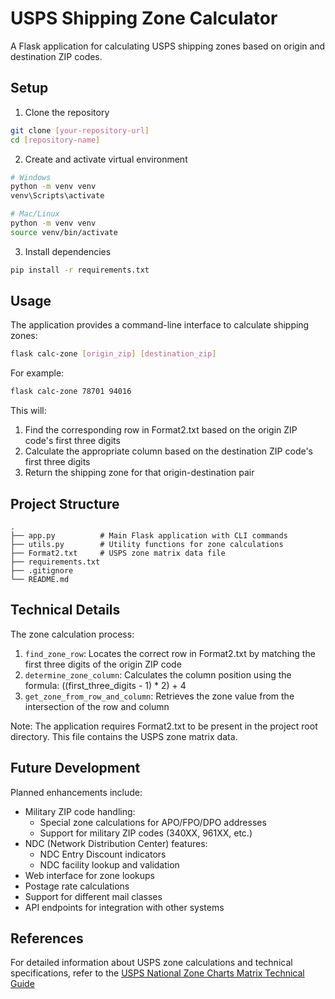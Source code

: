 # USPS Shipping Zone Calculator

A Flask application for calculating USPS shipping zones based on origin and destination ZIP codes.

## Setup

1. Clone the repository

```bash
git clone [your-repository-url]
cd [repository-name]
```

2. Create and activate virtual environment

```bash
# Windows
python -m venv venv
venv\Scripts\activate

# Mac/Linux
python -m venv venv
source venv/bin/activate
```

3. Install dependencies

```bash
pip install -r requirements.txt
```

## Usage

The application provides a command-line interface to calculate shipping zones:

```bash
flask calc-zone [origin_zip] [destination_zip]
```

For example:

```bash
flask calc-zone 78701 94016
```

This will:

1. Find the corresponding row in Format2.txt based on the origin ZIP code's first three digits
2. Calculate the appropriate column based on the destination ZIP code's first three digits
3. Return the shipping zone for that origin-destination pair

## Project Structure

```
.
├── app.py          # Main Flask application with CLI commands
├── utils.py        # Utility functions for zone calculations
├── Format2.txt     # USPS zone matrix data file
├── requirements.txt
├── .gitignore
└── README.md
```

## Technical Details

The zone calculation process:

1. `find_zone_row`: Locates the correct row in Format2.txt by matching the first three digits of the origin ZIP code
2. `determine_zone_column`: Calculates the column position using the formula: ((first_three_digits - 1) \* 2) + 4
3. `get_zone_from_row_and_column`: Retrieves the zone value from the intersection of the row and column

Note: The application requires Format2.txt to be present in the project root directory. This file contains the USPS zone matrix data.

## Future Development

Planned enhancements include:

- Military ZIP code handling:
  - Special zone calculations for APO/FPO/DPO addresses
  - Support for military ZIP codes (340XX, 961XX, etc.)
- NDC (Network Distribution Center) features:
  - NDC Entry Discount indicators
  - NDC facility lookup and validation
- Web interface for zone lookups
- Postage rate calculations
- Support for different mail classes
- API endpoints for integration with other systems

## References

For detailed information about USPS zone calculations and technical specifications, refer to the [USPS National Zone Charts Matrix Technical Guide](https://postalpro.usps.com/national-zone-charts-matrix/ZoneChartsMatrixTechnicalGuide)

